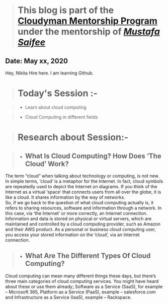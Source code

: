> # This blog is part of the **[Cloudyman Mentorship Program](https://t.co/78sRvCvYiO?amp=1)** under the mentorship of *[Mustafa Saifee](https://www.linkedin.com/in/saifeemustafaq/)*

## Date: May xx, 2020

Hey, 
Nikita Hire here.
I am learning Github.


> # Today's Session :-

> - Learn about cloud computing

> - Cloud Computing in different fields

># Research about Session:-

> - ## What Is Cloud Computing? How Does ‘The Cloud’ Work?

<p> The term “cloud” when talking about technology or computing, is not new. In simple terms, ‘cloud’ is a metaphor for the Internet. In fact, cloud symbols are repeatedly used to depict the Internet on diagrams. If you think of the Internet as a virtual ‘space’ that connects users from all over the globe, it is like a cloud. It shares information by the way of networks.<br>So, if we go back to the question of what cloud computing actually is, it refers to sharing resources, software and information through a network. In this case, via ‘the Internet’ or more correctly, an Internet connection. Information and data is stored on physical or virtual servers, which are maintained and controlled by a cloud computing provider, such as Amazon and their AWS product. As a personal or business cloud computing user, you access your stored information on the ‘cloud’, via an Internet connection.</p>

> - ## What Are The Different Types Of Cloud Computing?
<p>
Cloud computing can mean many different things these days, but there’s three main categories of cloud computing services. You might have heard about these or use them already; Software as a Service (SaaS), for example – Microsoft 365, Platform as a Service (PaaS), example – salesforce.com and Infrastructure as a Service (IaaS), example – Rackspace.</p>


